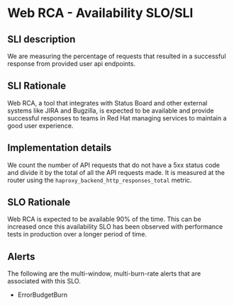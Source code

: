 # Web RCA  - Availability SLO/SLI

## SLI description

We are measuring the percentage of requests that resulted in a successful
response from provided user api endpoints.


## SLI Rationale

Web RCA, a tool that integrates with Status Board and other external systems like
JIRA and Bugzilla, is expected to be available and provide successful responses
to teams in Red Hat managing services to maintain a good user experience. 

## Implementation details

We count the number of API requests that do not have a 5xx status code and divide it by the
total of all the API requests made. It is measured at the router using the
`haproxy_backend_http_responses_total` metric.

## SLO Rationale

Web RCA is expected to be available 90% of the time. This can be increased once this availability 
SLO has been observed with performance tests in production over a longer period of time. 

## Alerts

The following are the multi-window, multi-burn-rate alerts that are associated with this SLO.

- ErrorBudgetBurn
